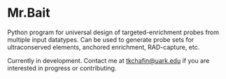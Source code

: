 # Mr.Bait 

Python program for universal design of targeted-enrichment probes from multiple input datatypes. Can be used to generate probe sets for ultraconserved elements, anchored enrichment, RAD-capture, etc. 

Currently in development. Contact me at tkchafin@uark.edu if you are interested in progress or contributing. 
